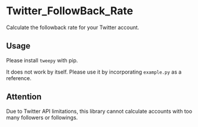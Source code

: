 # Twitter_FollowBack_Rate
Calculate the followback rate for your Twitter account.

## Usage
Please install ```tweepy``` with pip.

It does not work by itself.  Please use it by incorporating ```example.py``` as a reference.

## Attention
Due to Twitter API limitations, this library cannot calculate accounts with too many followers or followings.
